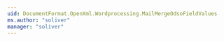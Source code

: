 ```yaml
---
uid: DocumentFormat.OpenXml.Wordprocessing.MailMergeOdsoFieldValues
ms.author: "soliver"
manager: "soliver"
---
```

